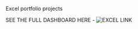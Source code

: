 Excel portfolio projects

SEE THE FULL DASHBOARD HERE - ![EXCEL LINK](https://1drv.ms/x/s!AtXFI5nL1G-qgme9Zy7OCveSmAKf?e=aY3PAq)

